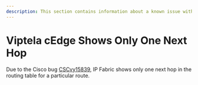 ```yaml
---
description: This section contains information about a known issue with Viptela cEdge showing only one next hop.
---
```


# Viptela cEdge Shows Only One Next Hop

Due to the Cisco bug
[CSCvy15839](https://quickview.cloudapps.cisco.com/quickview/bug/CSCvy15839), IP
Fabric shows only one next hop in the routing table for a particular route.

